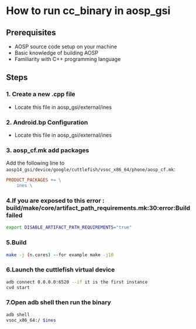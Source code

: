 # How to run cc_binary in aosp_gsi

## Prerequisites

- AOSP source code setup on your machine
- Basic knowledge of building AOSP
- Familiarity with C++ programming language

## Steps

### 1. Create a new .cpp file

- Locate this file in aosp_gsi/external/ines

### 2. Android.bp Configuration

- Locate this file in aosp_gsi/external/ines

### 3. aosp_cf.mk add packages

Add the following line to `aosp14_gsi/device/google/cuttlefish/vsoc_x86_64/phone/aosp_cf.mk`:

```makefile
PRODUCT_PACKAGES += \
    ines \
```
    
### 4.If you are exposed to this error : build/make/core/artifact_path_requirements.mk:30:error:Build failed

```bash
export DISABLE_ARTIFACT_PATH_REQUIREMENTS="true"
```

### 5.Build


```bash
make -j (n.cores) --for example make -j10 
```

### 6.Launch the cuttlefish virtual device 
```bash
adb connect 0.0.0.0:6520 --if it is the first instance
cvd start 
```

### 7.Open adb shell then run the binary 
```bash
adb shell
vsoc_x86_64:/ $ines
```


